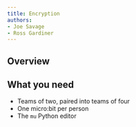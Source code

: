 ```yaml
---
title: Encryption
authors:
- Joe Savage
- Ross Gardiner
---
```


## Overview

## What you need

* Teams of two, paired into teams of four
* One micro:bit per person
* The `mu` Python editor
